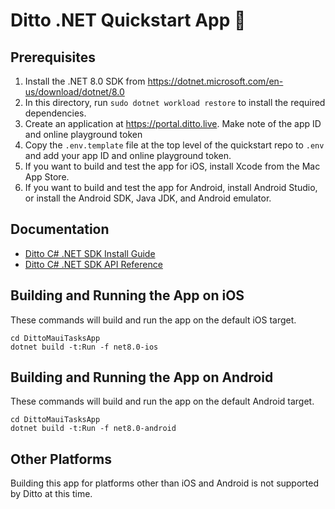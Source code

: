 # Ditto .NET Quickstart App 🚀

## Prerequisites

1. Install the .NET 8.0 SDK from <https://dotnet.microsoft.com/en-us/download/dotnet/8.0>
2. In this directory, run `sudo dotnet workload restore` to install the required dependencies.
3. Create an application at <https://portal.ditto.live>. Make note of the app ID and online playground token
4. Copy the `.env.template` file at the top level of the quickstart repo to `.env` and add your app ID and online playground token.
5. If you want to build and test the app for iOS, install Xcode from the Mac App Store.
6. If you want to build and test the app for Android, install Android Studio, or install the Android SDK, Java JDK, and Android emulator.

## Documentation

- [Ditto C# .NET SDK Install Guide](https://docs.ditto.live/install-guides/c-sharp)
- [Ditto C# .NET SDK API Reference](https://software.ditto.live/dotnet/Ditto/4.9.1/api-reference/)

## Building and Running the App on iOS

These commands will build and run the app on the default iOS target.

```
cd DittoMauiTasksApp
dotnet build -t:Run -f net8.0-ios
```

## Building and Running the App on Android

These commands will build and run the app on the default Android target.

```
cd DittoMauiTasksApp
dotnet build -t:Run -f net8.0-android
```

## Other Platforms

Building this app for platforms other than iOS and Android is not supported by
Ditto at this time.
